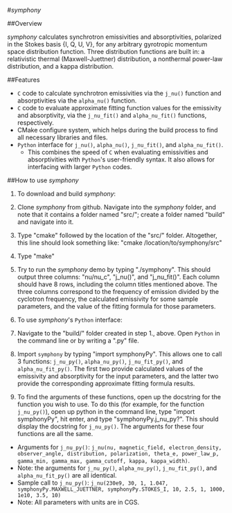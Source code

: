 #*symphony*

##Overview

*symphony* calculates synchrotron emissivities and absorptivities, polarized in the Stokes basis {I, Q, U, V}, for any arbitrary gyrotropic momentum space distribution function.  Three distribution functions are built in: a relativistic thermal (Maxwell-Juettner) distribution, a nonthermal power-law distribution, and a kappa distribution.  

##Features

* `C` code to calculate synchrotron emissivities via the `j_nu()` function and absorptivities via the `alpha_nu()` function.
* `C` code to evaluate approximate fitting function values for the emissivity and absorptivity, via the `j_nu_fit()` and `alpha_nu_fit()` functions, respectively.
* CMake configure system, which helps during the build process to find all necessary libraries and files.
* `Python` interface for `j_nu()`, `alpha_nu()`, `j_nu_fit()`, and `alpha_nu_fit()`.
  * This combines the speed of `C` when evaluating emissivities and absorptivities with `Python`'s user-friendly syntax.  It also allows for interfacing with larger `Python` codes.

##How to use *symphony*

1. To download and build *symphony*:
  1. Clone *symphony* from github.  Navigate into the *symphony* folder, and note that it contains a folder named "src/"; create a folder named "build" and navigate into it.
  2. Type "cmake" followed by the location of the "src/" folder.  Altogether, this line should look something like: "cmake /location/to/symphony/src"
  3. Type "make"
  4. Try to run the *symphony* demo by typing "./symphony".  This should output three columns: "nu/nu_c", "j_nu()", and "j_nu_fit()".  Each column should have 8 rows, including the column titles mentioned above.  The three columns correspond to the frequency of emission divided by the cyclotron frequency, the calculated emissivity for some sample parameters, and the value of the fitting formula for those parameters.

2. To use *symphony*'s `Python` interface:
  1. Navigate to the "build/" folder created in step 1., above.  Open `Python` in the command line or by writing a ".py" file.
  2. Import `symphony` by typing "import symphonyPy".  This allows one to call 3 functions: `j_nu_py()`, `alpha_nu_py()`, `j_nu_fit_py()`, and `alpha_nu_fit_py()`.  The first two provide calculated values of the emissivity and absorptivity for the input parameters, and the latter two provide the corresponding approximate fitting formula results.
  3. To find the arguments of these functions, open up the docstring for the function you wish to use.  To do this (for example, for the function `j_nu_py()`), open up python in the command line, type "import symphonyPy", hit enter, and type "symphonyPy.j_nu_py?".  This should display the docstring for `j_nu_py()`.  The arguments for these four functions are all the same.

* Arguments for `j_nu_py()`: `j_nu(nu, magnetic_field, electron_density, observer_angle, distribution, polarization, theta_e, power_law_p, gamma_min, gamma_max, gamma_cutoff, kappa, kappa_width)`.
 * Note: the arguments for `j_nu_py()`, `alpha_nu_py()`, `j_nu_fit_py()`, and `alpha_nu_fit_py()` are all identical.
* Sample call to `j_nu_py()`: `j_nu(230e9, 30, 1, 1.047, symphonyPy.MAXWELL_JUETTNER, symphonyPy.STOKES_I, 10, 2.5, 1, 1000, 1e10, 3.5, 10)`
 * Note: All parameters with units are in CGS.
